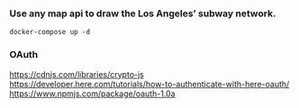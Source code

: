 ### Use any map api to draw the Los Angeles’ subway network.

```console
docker-compose up -d
```

### OAuth

https://cdnjs.com/libraries/crypto-js
https://developer.here.com/tutorials/how-to-authenticate-with-here-oauth/
https://www.npmjs.com/package/oauth-1.0a

